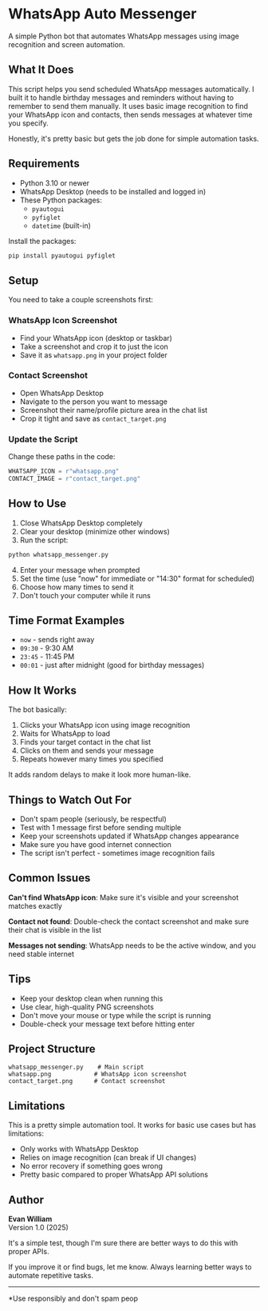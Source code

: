 # WhatsApp Auto Messenger

A simple Python bot that automates WhatsApp messages using image recognition and screen automation.

## What It Does

This script helps you send scheduled WhatsApp messages automatically. I built it to handle birthday messages and reminders without having to remember to send them manually. It uses basic image recognition to find your WhatsApp icon and contacts, then sends messages at whatever time you specify.

Honestly, it's pretty basic but gets the job done for simple automation tasks.

## Requirements

- Python 3.10 or newer
- WhatsApp Desktop (needs to be installed and logged in)
- These Python packages:
  - `pyautogui`
  - `pyfiglet`
  - `datetime` (built-in)

Install the packages:
```bash
pip install pyautogui pyfiglet
```

## Setup

You need to take a couple screenshots first:

### WhatsApp Icon Screenshot
- Find your WhatsApp icon (desktop or taskbar)
- Take a screenshot and crop it to just the icon
- Save it as `whatsapp.png` in your project folder

### Contact Screenshot  
- Open WhatsApp Desktop
- Navigate to the person you want to message
- Screenshot their name/profile picture area in the chat list
- Crop it tight and save as `contact_target.png`

### Update the Script
Change these paths in the code:
```python
WHATSAPP_ICON = r"whatsapp.png"
CONTACT_IMAGE = r"contact_target.png"
```

## How to Use

1. Close WhatsApp Desktop completely
2. Clear your desktop (minimize other windows)
3. Run the script:
```bash
python whatsapp_messenger.py
```
4. Enter your message when prompted
5. Set the time (use "now" for immediate or "14:30" format for scheduled)
6. Choose how many times to send it
7. Don't touch your computer while it runs

## Time Format Examples

- `now` - sends right away
- `09:30` - 9:30 AM
- `23:45` - 11:45 PM
- `00:01` - just after midnight (good for birthday messages)

## How It Works

The bot basically:
1. Clicks your WhatsApp icon using image recognition
2. Waits for WhatsApp to load
3. Finds your target contact in the chat list
4. Clicks on them and sends your message
5. Repeats however many times you specified

It adds random delays to make it look more human-like.

## Things to Watch Out For

- Don't spam people (seriously, be respectful)
- Test with 1 message first before sending multiple
- Keep your screenshots updated if WhatsApp changes appearance
- Make sure you have good internet connection
- The script isn't perfect - sometimes image recognition fails

## Common Issues

**Can't find WhatsApp icon**: Make sure it's visible and your screenshot matches exactly

**Contact not found**: Double-check the contact screenshot and make sure their chat is visible in the list

**Messages not sending**: WhatsApp needs to be the active window, and you need stable internet

## Tips

- Keep your desktop clean when running this
- Use clear, high-quality PNG screenshots
- Don't move your mouse or type while the script is running
- Double-check your message text before hitting enter

## Project Structure

```
whatsapp_messenger.py    # Main script
whatsapp.png            # WhatsApp icon screenshot
contact_target.png      # Contact screenshot
```

## Limitations

This is a pretty simple automation tool. It works for basic use cases but has limitations:
- Only works with WhatsApp Desktop
- Relies on image recognition (can break if UI changes)
- No error recovery if something goes wrong
- Pretty basic compared to proper WhatsApp API solutions

## Author

**Evan William**  
Version 1.0 (2025)

It's a simple test, though I'm sure there are better ways to do this with proper APIs.

If you improve it or find bugs, let me know. Always learning better ways to automate repetitive tasks.

---

*Use responsibly and don't spam peop
